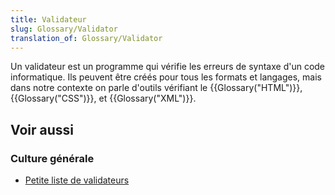 ```yaml
---
title: Validateur
slug: Glossary/Validator
translation_of: Glossary/Validator
---
```


Un validateur est un programme qui vérifie les erreurs de syntaxe d'un code informatique. Ils peuvent être créés pour tous les formats et langages, mais dans notre contexte on parle d'outils vérifiant le {{Glossary("HTML")}}, {{Glossary("CSS")}}, et {{Glossary("XML")}}.

## Voir aussi

### Culture générale

- [Petite liste de validateurs](/fr/docs/Outils/Validateurs)
